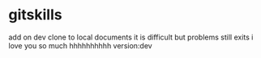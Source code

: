# gitskills
add on dev clone to local documents
it is difficult
but problems still exits
i love you so much
hhhhhhhhhh
version:dev
